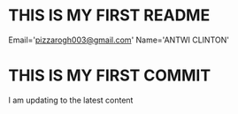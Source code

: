 # THIS IS MY FIRST README
Email='pizzarogh003@gmail.com'
Name='ANTWI CLINTON'
# THIS IS MY FIRST COMMIT
I am updating to the latest content